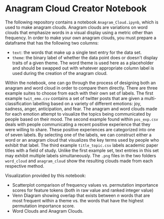 # Anagram Cloud Creator Notebook

The following repository contains a notebook `Anagram_Cloud.ipynb`, which is used to make anagram clouds. Anagram clouds are variations on word clouds that emphasize words in a visual display using a metric other than frequency. In order to make your own anagram clouds, you must prepare a dataframe that has the following two columns:
- `text`: the words that make up a single text entry for the data set.
- `theme`: the binary label of whether the data point does or doesn't display traits of a given theme. The word theme is used here as a placeholder and should be swapped out with whatever appropriate column label is used during the creation of the anagram cloud.

Within the notebook, one can go through the process of designing both an anagram and word cloud in order to compare them directly. There are three example suites to choose from each with their own set of labels. The first example `twit_emo.csv` contains a set of twitter posts that are given a multi-classification labelling based on a variety of different emotions: joy, sadness, anger, anticipation, and fear. The anagram and word clouds made for each emotion attempt to visualize the topics being communicated by people based on their mood. The second example found within `pos_exp.csv` deals with people communicating a recent positive experience that they were willing to share. These positive experiences are categorized into one of seven labels. By selecting one of the labels, we can construct either a word or an anagram cloud that visualizes the key terms used by people who exhibit that label. The third example `title_topic.csv` labels academic paper titles with a field of study. Unlike the first example set, text entries in this set may exhibit multiple labels simultaneously. The `.png` files in the two folders `word_cloud` and `anagram_cloud` show the resulting clouds made from each respective method.

Visualization provided by this notebook:
- Scatterplot comparison of frequency values vs. permutation importance scores for feature tokens (both in raw value and ranked integer value)
- Venn Diagram showing overlap that exists between $n$ words that are most frequent within a theme vs. the words that have the highest permutation importance score.
- Word Clouds and Anagram Clouds.
